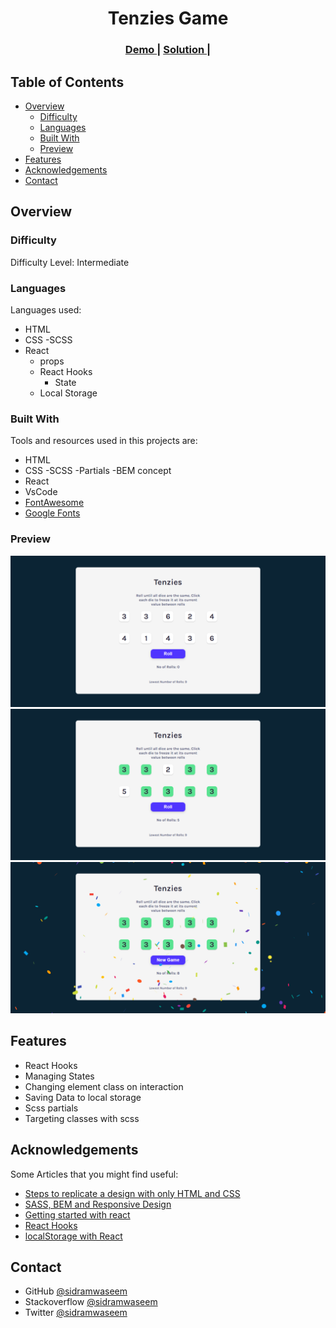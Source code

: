 <h1 align="center">Tenzies Game</h1>

<div align="center">
  <h3>
    <a href="https://tenzie-scrimba.netlify.app/">
      Demo
    </a>
    <span> | </span>
    <a href="https://github.com/sidramwaseem/Tenzies">
      Solution
    </a>
    <span> | </span>
  </h3>
</div>

<!-- TABLE OF CONTENTS -->

## Table of Contents

- [Overview](#overview)
  - [Difficulty](#difficulty)
  - [Languages](#languages)
  - [Built With](#built-with)
  - [Preview](#preview)
- [Features](#features)
- [Acknowledgements](#acknowledgements)
- [Contact](#contact)


<!-- OVERVIEW -->

## Overview

### Difficulty 
Difficulty Level: Intermediate

### Languages
Languages used: 
- HTML 
- CSS
   -SCSS
- React
  - props
  - React Hooks
     - State
  - Local Storage

### Built With

Tools and resources used in this projects are:
- HTML
- CSS
   -SCSS
      -Partials
      -BEM concept
- React
- VsCode
- [FontAwesome](https://fontawesome.com/search?s=solid%2Cbrands)
- [Google Fonts](https://fonts.google.com/)
### Preview
![screenshot](https://github.com/sidramwaseem/Tenzies/blob/main/preview/s1.png?raw=true)
![screenshot](https://github.com/sidramwaseem/Tenzies/blob/main/preview/s2.png?raw=true)
![screenshot](https://github.com/sidramwaseem/Tenzies/blob/main/preview/s3.png?raw=true)



## Features
- React Hooks
- Managing States
- Changing element class on interaction
- Saving Data to local storage
- Scss partials
- Targeting classes with scss

## Acknowledgements
Some Articles that you might find useful:  
- [Steps to replicate a design with only HTML and CSS](https://devchallenges-blogs.web.app/how-to-replicate-design/)
- [SASS, BEM and Responsive Design](https://www.youtube.com/watch?v=jfMHA8SqUL4&list=WL&index=7)
- [Getting started with react](https://reactjs.org/docs/getting-started.html)
- [React Hooks](https://reactjs.org/docs/hooks-intro.html)
- [localStorage with React](https://www.freecodecamp.org/news/how-to-use-localstorage-with-react-hooks-to-set-and-get-items/)


## Contact
- GitHub [@sidramwaseem](https://github.com/sidramwaseem)
- Stackoverflow [@sidramwaseem](https://stackoverflow.com/users/15072792/sidramwaseem)
- Twitter [@sidramwaseem](https://twitter.com/sidramwaseem)
